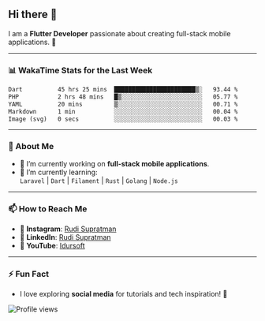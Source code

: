 ## Hi there 👋

I am a **Flutter Developer** passionate about creating full-stack mobile applications. 🚀

---

### 📊 WakaTime Stats for the Last Week
<!--START_SECTION:waka-->

```txt
Dart          45 hrs 25 mins  ███████████████████████▒░   93.44 %
PHP           2 hrs 48 mins   █▒░░░░░░░░░░░░░░░░░░░░░░░   05.77 %
YAML          20 mins         ▒░░░░░░░░░░░░░░░░░░░░░░░░   00.71 %
Markdown      1 min           ░░░░░░░░░░░░░░░░░░░░░░░░░   00.04 %
Image (svg)   0 secs          ░░░░░░░░░░░░░░░░░░░░░░░░░   00.03 %
```

<!--END_SECTION:waka-->

---

### 🌱 About Me
- 🔭 I’m currently working on **full-stack mobile applications**.
- 🌱 I’m currently learning:  
  `Laravel` | `Dart` | `Filament` | `Rust` | `Golang` | `Node.js`

---

### 📫 How to Reach Me
- 💬 **Instagram**: [Rudi Supratman](https://www.instagram.com/rudisupratman97)  
- 💼 **LinkedIn**: [Rudi Supratman](https://www.linkedin.com/in/rudi-supratman-324233281)  
- 🎥 **YouTube**: [Idursoft](https://www.youtube.com/@adde5863)

---

### ⚡ Fun Fact
- I love exploring **social media** for tutorials and tech inspiration! 🎥

![Profile views](https://komarev.com/ghpvc/?username=idurgit&color=green)
